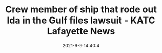 ---
"title": "Crew member of ship that rode out Ida in the Gulf files lawsuit - KATC Lafayette News"
"date": "2021-9-9 14:40:4"
"feed_name": "GOOGLENEWS"
"feed_website": "https://news.google.com/search?q=drilling%2Bincident&hl=en-US&gl=US&ceid=US:en"
"feed_rss": "https://news.google.com/rss/search?q=drilling%2Bincident&hl=en-US&gl=US&ceid=US:en"
"link": "https://www.katc.com/news/covering-louisiana/crew-member-of-ship-that-rode-out-ida-in-the-gulf-files-lawsuit"
"file": "_posts/1-1-2021-05c919a323a7bc00f40885c314ee1033dd627402.md"
"accident": "0"
"drilling": "0"
---